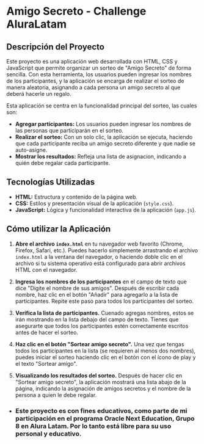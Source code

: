 # Amigo Secreto - Challenge AluraLatam

## Descripción del Proyecto

Este proyecto es una aplicación web desarrollada con HTML, CSS y JavaScript que permite organizar un sorteo de "Amigo Secreto" de forma sencilla. Con esta herramienta, los usuarios pueden ingresar los nombres de los participantes, y la aplicación se encarga de realizar el sorteo de manera aleatoria, asignando a cada persona un amigo secreto al que deberá hacerle un regalo.

Esta aplicación se centra en la funcionalidad principal del sorteo, las cuales son:

*   **Agregar participantes:**  Los usuarios pueden ingresar los nombres de las personas que participarán en el sorteo.
*   **Realizar el sorteo:** Con un solo clic, la aplicación se ejecuta, haciendo que cada participante reciba un amigo secreto diferente y que nadie se auto-asigne.
*   **Mostrar los resultados:**  Refleja una lista de asignacion, indicando a quién debe regalar cada participante.

## Tecnologías Utilizadas

*   **HTML:**  Estructura y contenido de la página web.
*   **CSS:**  Estilos y presentación visual de la aplicación (`style.css`).
*   **JavaScript:** Lógica y funcionalidad interactiva de la aplicación (`app.js`).

## Cómo utilizar la Aplicación

1.  **Abre el archivo `index.html`** en tu navegador web favorito (Chrome, Firefox, Safari, etc.). Puedes hacerlo simplemente arrastrando el archivo `index.html` a la ventana del navegador, o haciendo doble clic en el archivo si tu sistema operativo está configurado para abrir archivos HTML con el navegador.

2.  **Ingresa los nombres de los participantes** en el campo de texto que dice "Digite el nombre de sus amigos". Después de escribir cada nombre, haz clic en el botón "Añadir" para agregarlo a la lista de participantes. Repite este paso para todos los participantes del sorteo.

3.  **Verifica la lista de participantes.**  Cuenado agregas nombres, estos se irán mostrando en la lista debajo del campo de texto. Tienes que asegurarte que todos los participantes estén correctamente escritos antes de hacer el sorteo.

4.  **Haz clic en el botón "Sortear amigo secreto".**  Una vez que tengas todos los participantes en la lista (se requieren al menos dos nombres), puedes iniciar el sorteo haciendo clic en el botón con el ícono de play y el texto "Sortear amigo".

5.  **Visualizando los resultados del sorteo.**  Después de hacer clic en "Sortear amigo secreto", la aplicación mostrará una lista abajo de la página, indicando la asignación de amigos secretos y el nombre de la persona a quien le debe regalar.

* ### Este proyecto es con fines educativos, como parte de mi participación en el programa Oracle Next Education, Grupo 8 en Alura Latam. Por lo tanto está libre para su uso personal y educativo.
